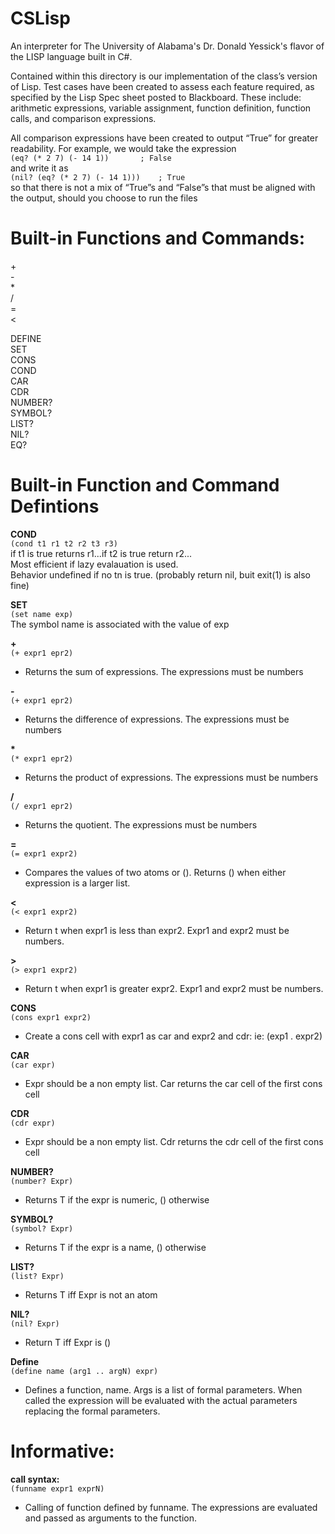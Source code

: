 # CSLisp
An interpreter for The University of Alabama's Dr. Donald Yessick's flavor of the LISP language built in C#.

Contained within this directory is our implementation of the class’s version of Lisp. Test cases have been created to assess each feature required, as specified by the Lisp Spec sheet posted to Blackboard. These include: arithmetic expressions, variable assignment, function definition, function calls, and comparison expressions.

All comparison expressions have been created to output “True” for greater readability. For example, we would take the expression  
```(eq? (* 2 7) (- 14 1))		; False```  
and write it as  
```(nil? (eq? (* 2 7) (- 14 1)))	; True```  
so that there is not a mix of “True”s and “False”s that must be aligned with the output, should you choose to run the files    
#
# Built-in Functions and Commands:
\+  
\-  
\*  
\/  
\=  
<  
>  

DEFINE   
SET  
CONS  
COND  
CAR  
CDR  
NUMBER?  
SYMBOL?  
LIST?  
NIL?  
EQ?  
#
# Built-in Function and Command Defintions
**COND**  
```(cond t1 r1 t2 r2 t3 r3)```  
if t1 is true returns r1...if t2 is true return r2...  
Most efficient if lazy evalauation is used.  
Behavior undefined if no tn is true. (probably return nil, buit exit(1) is also fine)  
  
**SET**  
```(set name exp)```  
The symbol name is associated with the value of exp  

**\+**  
```(+ expr1 epr2)```  
* Returns the sum of expressions. The expressions must be numbers  

**\-**  
```(+ expr1 epr2)```  
* Returns the difference of expressions. The expressions must be numbers  

**\***  
```(* expr1 epr2)```  
* Returns the product of expressions. The expressions must be numbers  

**\/**  
```(/ expr1 epr2)```  
* Returns the quotient. The expressions must be numbers  

**\=**  
```(= expr1 expr2)```  
* Compares the values of two atoms or (). Returns () when either expression is a larger list.  

**<**  
```(< expr1 expr2)```  
* Return t when expr1 is less than expr2. Expr1 and expr2 must be numbers.  

**>**  
```(> expr1 expr2)```  
* Return t when expr1 is greater  expr2. Expr1 and expr2 must be numbers.  

**CONS**  
```(cons expr1 expr2)```  
* Create a cons cell with expr1 as car and expr2 and cdr: ie: (exp1 . expr2)  

**CAR**  
```(car expr)```  
* Expr should be a non empty list. Car returns the car cell of the first cons cell  

**CDR**  
```(cdr expr)```  
* Expr should be a non empty list. Cdr returns the cdr cell of the first cons cell  

**NUMBER?**  
```(number? Expr)```  
* Returns T if the expr is numeric, () otherwise  

**SYMBOL?**  
```(symbol? Expr)```  
* Returns T if the expr is a name, () otherwise  

**LIST?**  
```(list? Expr)```  
* Returns T iff Expr is not an atom  

**NIL?**  
```(nil? Expr)```  
* Return T iff Expr is ()  

**Define**  
```(define name (arg1 .. argN) expr)```  
* Defines a function, name. Args is a list of formal parameters. When called the expression will be evaluated with the actual parameters replacing the formal parameters.  
#
# Informative:
**call syntax:**  
```(funname expr1 exprN)```  
* Calling of function defined by funname. The expressions are evaluated and passed as arguments to the function.
